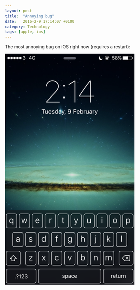 ```yaml
---
layout: post
title:  "Annoying bug"
date:   2016-2-9 17:14:07 +0100
category: Technology
tags: [apple, ios]
---
```


The most annoying bug on iOS right now (requires a restart):

<div class="center"><img src="/images/2016/2/annoying-bug.png" height="736" width="414=" alt="Annoying bug"/></div>